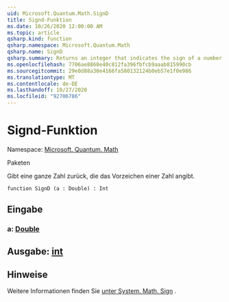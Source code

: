 ```yaml
---
uid: Microsoft.Quantum.Math.SignD
title: Signd-Funktion
ms.date: 10/26/2020 12:00:00 AM
ms.topic: article
qsharp.kind: function
qsharp.namespace: Microsoft.Quantum.Math
qsharp.name: SignD
qsharp.summary: Returns an integer that indicates the sign of a number.
ms.openlocfilehash: 7706ae8868e40c812fa396fbfcb9aaab815990cb
ms.sourcegitcommit: 29e0d88a30e4166fa580132124b0eb57e1f0e986
ms.translationtype: MT
ms.contentlocale: de-DE
ms.lasthandoff: 10/27/2020
ms.locfileid: "92706786"
---
```

# <a name="signd-function"></a>Signd-Funktion

Namespace: [Microsoft. Quantum. Math](xref:Microsoft.Quantum.Math)

Paketen [](https://nuget.org/packages/)


Gibt eine ganze Zahl zurück, die das Vorzeichen einer Zahl angibt.

```qsharp
function SignD (a : Double) : Int
```


## <a name="input"></a>Eingabe

### <a name="a--double"></a>a: [Double](xref:microsoft.quantum.lang-ref.double)





## <a name="output--int"></a>Ausgabe: [int](xref:microsoft.quantum.lang-ref.int)



## <a name="remarks"></a>Hinweise

Weitere Informationen finden Sie [unter System. Math. Sign](https://docs.microsoft.com/dotnet/api/system.math.sign) .